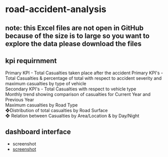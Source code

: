 # road-accident-analysis
## note: this Excel files are not open in GitHub because of the size is to large so you want to explore the data please download the files
## kpi requirnment
Primary KPI - Total Casualties taken place after the accident
Primary KPI's - Total Casualties & percentage of total with respect to accident severity and maximum casualties by type of vehicle    
Secondary KPI's - Total Casualties with respect to vehicle type            
Monthly trend showing comparison of casualties for Current Year and Previous Year    
Maximum casualties by Road Type    
❖Distribution of total casualties by Road Surface     
❖ Relation between Casualties by Area/Location & by Day/Night
## dashboard interface
- <a hrcf="https://github.com/sudheerbabuk14/road-accident-analysis-using-excel/blob/main/road%20accident%20dashboard%20screen%20shot.png">screenshot</a>
- <a href="https://github.com/sudheerbabuk14/road-accident-analysis-using-excel/blob/main/road%20accident%20dashboard%20screen%20shot.png">screenshot</a>
